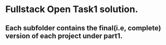 # Fullstack Open Task1 solution.

## Each subfolder contains the final(i.e, complete) version of each project under part1.
